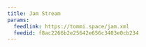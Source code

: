 ```yaml
---
title: Jam Stream
params:
  feedlink: https://tommi.space/jam.xml
  feedid: f8ac2266b2e25642e656c3403e0cb234
---
```

